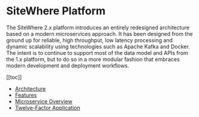 # SiteWhere Platform

The SiteWhere 2.x platform introduces an entirely redesigned architecture based
on a modern microservices approach. It has been designed from the ground up for reliable,
high throughput, low latency processing and dynamic scalability using technologies
such as Apache Kafka and Docker. The intent is to continue to support most of the
data model and APIs from the 1.x platform, but to do so in a more modular fashion
that embraces modern development and deployment workflows.

[[toc]]

- [Architecture](./architecture.md)
- [Features](./features.md)
- [Microservice Overview](./microservice-overview.md)
- [Twelve-Factor Application](./twelve-factor.md)
